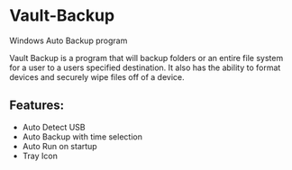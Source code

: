 # Vault-Backup
Windows Auto Backup program

Vault Backup is a program that will backup folders or an entire file system for a user to a users specified destination. It also has the ability to format devices and securely wipe files off of a device.

## Features: ##
- Auto Detect USB
- Auto Backup with time selection
- Auto Run on startup
- Tray Icon

